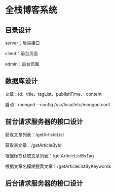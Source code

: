 # 全栈博客系统

## 目录设计

server：后端接口

client：前台页面

admin：后台页面


## 数据库设计

文章：id、title、tagList、publishTime、 content

启动：mongod --config /usr/local/etc/mongod.conf

## 前台请求服务器的接口设计

获取文章列表：/getArticleList

获取某文章：/getArticleById

根据标签获取文章列表：/getArticleListByTag

根据文章名模糊搜索文章：/getArticleListByKeywords

## 后台请求服务器的接口设计








